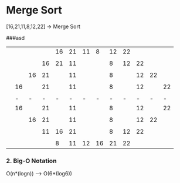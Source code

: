 # Merge Sort

[16,21,11,8,12,22] -> Merge Sort 

###asd

|                                                 |  |  |  |  |  |  |  |  |  |  |  |  |
|-----------------------------------------------  |- |- |- |- |- |- |- |- |- |- |- |- |
|                                                 |  |  |  |16|21|11|8 |12|22|  |  |  |
|                                                 |  |  |  |  |  |  |  |  |  |  |  |  |
|                                                 |  |  |16|21|11|  |  |8 |12|22|  |  |
|                                                 |  |  |  |  |  |  |  |  |  |  |  |  |
|                                                 |  |16|21|  |11|  |  |8 |  |12|22|  |
|                                                 |  |  |  |  |  |  |  |  |  |  |  |  |
|                                                 |16|  |21|  |11|  |  |8 |  |12|  |22|
|                                                 |  |  |  |  |  |  |  |  |  |  |  |  |
|                                                 |- |- |- |- |- |- |- |- |- |- |- |- |
|                                                 |16|  |21|  |11|  |  |8 |  |12|  |22|
|                                                 |  |  |  |  |  |  |  |  |  |  |  |  |
|                                                 |  |16|21|  |11|  |  |8 |  |12|22|  |
|                                                 |  |  |  |  |  |  |  |  |  |  |  |  |
|                                                 |  |  |11|16|21|  |  |8 |12|22|  |  |
|                                                 |  |  |  |  |  |  |  |  |  |  |  |  |
|                                                 |  |  |  |8 |11|12|16|21|22|  |  |  |


### 2. Big-O Notation

O(n*(logn)) --> O(6*(log6))

